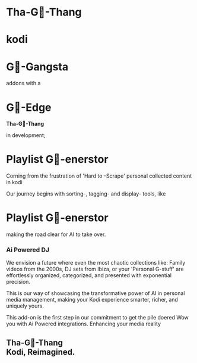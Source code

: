 # Tha-G👑-Thang
# kodi

# G👑-Gangsta
addons with a
# G👑-Edge 
 
**Tha-G👑-Thang**

in development;
# Playlist G👑-enerstor

Corning from the frustration of
'Hard to -Scrape' 
personal collected content in kodi 

Our journey begins with sorting-, tagging- and display- tools, like 
# Playlist G👑-enerstor
making the road clear for AI to take over.

### Ai Powered DJ

We envision a future where even the most chaotic collections 
like:
Family videos from the 2000s, 
DJ sets from Ibiza, 
or your 'Personal G-stuff'
are effortlessly organized, categorized, and presented with exponential precision. 

This is our way of showcasing the transformative power of AI in personal media management, making your Kodi experience smarter, richer, and uniquely yours.

This add-on is the first step in our commitment to get the pile doered Wow you with Ai Powered integrations.
Enhancing your media reality 

**Tha-G👑-Thang**  
Kodi, Reimagined.
---
